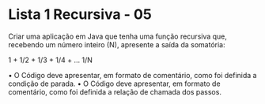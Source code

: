 # Lista 1 Recursiva - 05

Criar uma aplicação em Java que tenha uma função recursiva que, recebendo um número
inteiro (N), apresente a saída da somatória:

1 + 1/2 + 1/3 + 1/4 + ... 1/N

• O Código deve apresentar, em formato de comentário, como foi definida a condição
de parada.
• O Código deve apresentar, em formato de comentário, como foi definida a relação de
chamada dos passos.
